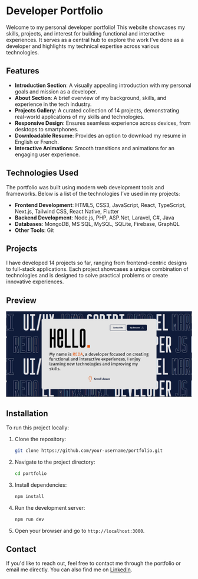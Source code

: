 # Developer Portfolio

Welcome to my personal developer portfolio! This website showcases my skills, projects, and interest for building functional and interactive experiences. It serves as a central hub to explore the work I’ve done as a developer and highlights my technical expertise across various technologies.

## Features

- **Introduction Section**: A visually appealing introduction with my personal goals and mission as a developer.
- **About Section**: A brief overview of my background, skills, and experience in the tech industry.
- **Projects Gallery**: A curated collection of 14 projects, demonstrating real-world applications of my skills and technologies.
- **Responsive Design**: Ensures seamless experience across devices, from desktops to smartphones.
- **Downloadable Resume**: Provides an option to download my resume in English or French.
- **Interactive Animations**: Smooth transitions and animations for an engaging user experience.

## Technologies Used

The portfolio was built using modern web development tools and frameworks. Below is a list of the technologies I’ve used in my projects:

- **Frontend Development**: HTML5, CSS3, JavaScript, React, TypeScript, Next.js, Tailwind CSS, React Native, Flutter
- **Backend Development**: Node.js, PHP, ASP.Net, Laravel, C#, Java
- **Databases**: MongoDB, MS SQL, MySQL, SQLite, Firebase, GraphQL
- **Other Tools**: Git

## Projects

I have developed 14 projects so far, ranging from frontend-centric designs to full-stack applications. Each project showcases a unique combination of technologies and is designed to solve practical problems or create innovative experiences.

## Preview

![Portfolio Screenshot](\public\assets\images\intro.png)

## Installation

To run this project locally:

1. Clone the repository:
   ```bash
   git clone https://github.com/your-username/portfolio.git
   ```
2. Navigate to the project directory:
   ```bash
   cd portfolio
   ```
3. Install dependencies:
   ```bash
   npm install
   ```
4. Run the development server:
   ```bash
   npm run dev
   ```
5. Open your browser and go to `http://localhost:3000`.

## Contact

If you'd like to reach out, feel free to contact me through the portfolio or email me directly. You can also find me on [LinkedIn](https://www.linkedin.com/in/reda-elmarzouki-98a89ba0/).

